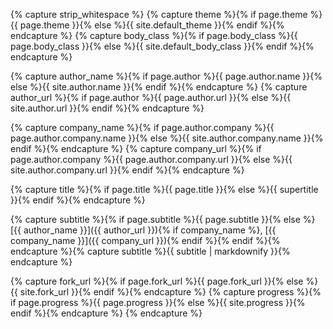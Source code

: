{% capture strip_whitespace %}
{% capture theme %}{% if page.theme %}{{ page.theme }}{% else %}{{ site.default_theme }}{% endif %}{% endcapture %}
{% capture body_class %}{% if page.body_class %}{{ page.body_class }}{% else %}{{ site.default_body_class }}{% endif %}{% endcapture %}

{% capture author_name %}{% if page.author %}{{ page.author.name }}{% else %}{{ site.author.name }}{% endif %}{% endcapture %}
{% capture author_url  %}{% if page.author %}{{ page.author.url }}{% else %}{{ site.author.url }}{% endif %}{% endcapture %}

{% capture company_name %}{% if page.author.company %}{{ page.author.company.name }}{% else %}{{ site.author.company.name }}{% endif %}{% endcapture %}
{% capture company_url  %}{% if page.author.company %}{{ page.author.company.url }}{% else %}{{ site.author.company.url }}{% endif %}{% endcapture %}

{% capture title %}{% if page.title %}{{ page.title }}{% else %}{{ supertitle }}{% endif %}{% endcapture %}

{% capture subtitle %}{% if page.subtitle %}{{ page.subtitle }}{% else %}[{{ author_name }}]({{ author_url }}){% if company_name %}, [{{ company_name }}]({{ company_url }}){% endif %}{% endif %}{% endcapture %}{% capture subtitle %}{{ subtitle | markdownify }}{% endcapture %}

{% capture fork_url %}{% if page.fork_url %}{{ page.fork_url }}{% else %}{{ site.fork_url }}{% endif %}{% endcapture %}
{% capture progress %}{% if page.progress %}{{ page.progress }}{% else %}{{ site.progress }}{% endif %}{% endcapture %}
{% endcapture %}
